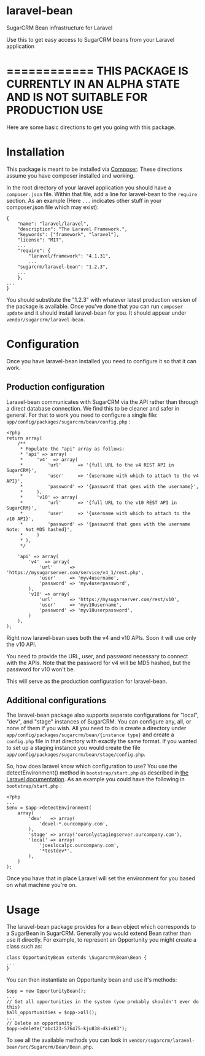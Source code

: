 laravel-bean
============

SugarCRM Bean infrastructure for Laravel

Use this to get easy access to SugarCRM beans from your Laravel application

============
**THIS PACKAGE IS CURRENTLY IN AN ALPHA STATE AND IS NOT SUITABLE FOR PRODUCTION USE**
============

Here are some basic directions to get you going with this package.

# Installation

This package is meant to be installed via [Composer](https://getcomposer.org/).  These directions assume you have composer installed and working.

In the root directory of your laravel application you should have a `composer.json` file.  Within that file, add a line for laravel-bean to the `require` section.  As an example (Here `...` indicates other stuff in your composer.json file which may exist):
```
{
	"name": "laravel/laravel",
	"description": "The Laravel Framework.",
	"keywords": ["framework", "laravel"],
	"license": "MIT",
	...
	"require": {
		"laravel/framework": "4.1.31",
		...
    "sugarcrm/laravel-bean": "1.2.3",
    ...
	},
...
}
```
You should substitute the "1.2.3" with whatever latest production version of the package is available.  Once you've done that you can run `composer update` and it should install laravel-bean for you.  It should appear under `vendor/sugarcrm/laravel-bean`.

# Configuration

Once you have laravel-bean installed you need to configure it so that it can work.

## Production configuration

Laravel-bean communicates with SugarCRM via the API rather than through a direct database connection.  We find this to be cleaner and safer in general.  For that to work you need to configure a single file:  `app/config/packages/sugarcrm/bean/config.php` :
```
<?php
return array(
    /**
     * Populate the "api" array as follows:
     * 'api' => array(
     *     'v4'  => array(
     *         'url'      => '{full URL to the v4 REST API in SugarCRM}',
     *         'user'     => '{username with which to attach to the v4 API}',
     *         'password' => '{password that goes with the username}',
     *     ),
     *     'v10' => array(
     *         'url'      => '{full URL to the v10 REST API in SugarCRM}',
     *         'user'     => '{username with which to attach to the v10 API}',
     *         'password' => '{password that goes with the username Note:  Not MD5 hashed}',
     *     )
     * ),
     */

    'api' => array(
        'v4'  => array(
            'url'      => 'https://mysugarserver.com/service/v4_1/rest.php',
            'user'     => 'myv4username',
            'password' => 'myv4userpassword',
        ),
        'v10' => array(
            'url'      => 'https://mysugarserver.com/rest/v10',
            'user'     => 'myv10username',
            'password' => 'myv10userpassword',
        )
    ),
);
```
Right now laravel-bean uses both the v4 and v10 APIs.  Soon it will use only the v10 API.

You need to provide the URL, user, and password necessary to connect with the APIs.  Note that the password for v4 will be MD5 hashed, but the password for v10 won't be.

This will serve as the production configuration for laravel-bean.

## Additional configurations

The laravel-bean package also supports separate configurations for "local", "dev", and "stage" instances of SugarCRM.  You can configure any, all, or none of them if you wish.  All you need to do is create a directory under `app/config/packages/sugarcrm/bean/{instance type}` and create a `config.php` file in that directory with exactly the same format.  If you wanted to set up a staging instance you would create the file `app/config/packages/sugarcrm/bean/stage/config.php`.

So, how does laravel know which configuration to use?  You use the detectEnvironment() method in `bootstrap/start.php` as described in [the Laravel documentation](http://laravel.com/docs/4.2/configuration#environment-configuration).  As an example you could have the following in `bootstrap/start.php` :
```
<?php
...
$env = $app->detectEnvironment(
    array(
        'dev'   => array(
            'devel-*.ourcompany.com',
        ),
        'stage' => array('ouronlystagingserver.ourcompany.com'),
        'local' => array(
            'joeslocalpc.ourcompany.com',
            '*testdev*',
        ),
    )
);
```
Once you have that in place Laravel will set the environment for you based on what machine you're on.

# Usage

The laravel-bean package provides for a `Bean` object which corresponds to a SugarBean in SugarCRM.  Generally you would extend Bean rather than use it directly.  For example, to represent an Opportunity you might create a class such as: 
```
class OpportunityBean extends \Sugarcrm\Bean\Bean {
...
}
```
You can then instantiate an Opportunity bean and use it's methods:
```
$opp = new OpportunityBean();
...
// Get all opportunities in the system (you probably shouldn't ever do this)
$all_opportunities = $opp->all();
...
// Delete an opportunity
$opp->delete("abc123-576475-kju838-dkie83");
```
To see all the available methods you can look in `vendor/sugarcrm/laravel-bean/src/Sugarcrm/Bean/Bean.php`.
